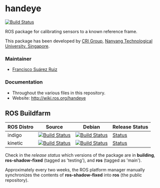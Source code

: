 # handeye
[![Build Status](https://travis-ci.org/crigroup/handeye.svg?branch=master)](https://travis-ci.org/crigroup/handeye)

ROS package for calibrating sensors to a known reference frame.

This package has been developed by [CRI Group](http://www.ntu.edu.sg/home/cuong/),
[Nanyang Technological University, Singapore](http://www.ntu.edu.sg).

### Maintainer
* [Francisco Suárez Ruiz](http://fsuarez6.github.io)

### Documentation
* Throughout the various files in this repository.
* Website: http://wiki.ros.org/handeye

## ROS Buildfarm

ROS Distro | Source | Debian | Release Status
---------- | ------ | ------ | --------------
indigo | [![Build Status](http://build.ros.org/buildStatus/icon?job=Isrc_uT__handeye__ubuntu_trusty__source)](http://build.ros.org/job/Isrc_uT__handeye__ubuntu_trusty__source) | [![Build Status](http://build.ros.org/buildStatus/icon?job=Ibin_uT64__handeye__ubuntu_trusty_amd64__binary)](http://build.ros.org/job/Ibin_uT64__handeye__ubuntu_trusty_amd64__binary) | <a href="http://repositories.ros.org/status_page/ros_indigo_default.html?q=handeye">Status</a>
kinetic | [![Build Status](http://build.ros.org/buildStatus/icon?job=Ksrc_uX__handeye__ubuntu_xenial__source)](http://build.ros.org/job/Ksrc_uX__handeye__ubuntu_xenial__source/) | [![Build Status](http://build.ros.org/buildStatus/icon?job=Kbin_uX64__handeye__ubuntu_xenial_amd64__binary)](http://build.ros.org/job/Kbin_uX64__handeye__ubuntu_xenial_amd64__binary/) | <a href="http://repositories.ros.org/status_page/ros_kinetic_default.html?q=handeye">Status</a>

Check in the *release status* which versions of the package are in **building**, **ros-shadow-fixed**
(tagged as 'testing'), and **ros** (tagged as 'main').

Approximately every two weeks, the ROS platform manager manually synchronizes
the contents of **ros-shadow-fixed** into **ros** (the public repository).

